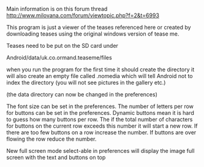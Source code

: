 Main information is on this forum thread
http://www.milovana.com/forum/viewtopic.php?f=2&t=6993

This program is just a viewer of the teases referenced here or created by downloading teases using the original windows version of tease me.

Teases need to be put on the SD card under

Android/data/uk.co.ormand.teaseme/files

when you run the program for the first time it should create the directory
it will also create an empty file called .nomedia which will tell Android not to index the directory (you will not see pictures in the gallery etc.)

(the data directory can now be changed in the preferences)

The font size can be set in the preferences.
The number of letters per row for buttons can be set in the preferences.
Dynamic buttons mean it is hard to guess how many buttons per row.
The if the total number of characters for buttons on the current row exceeds this number it will start a new row.
If there are too few buttons on a row increase the number.
If buttons are over flowing the row reduce the number.

New full screen mode select-able in preferences will display the image full screen with the text and buttons on top